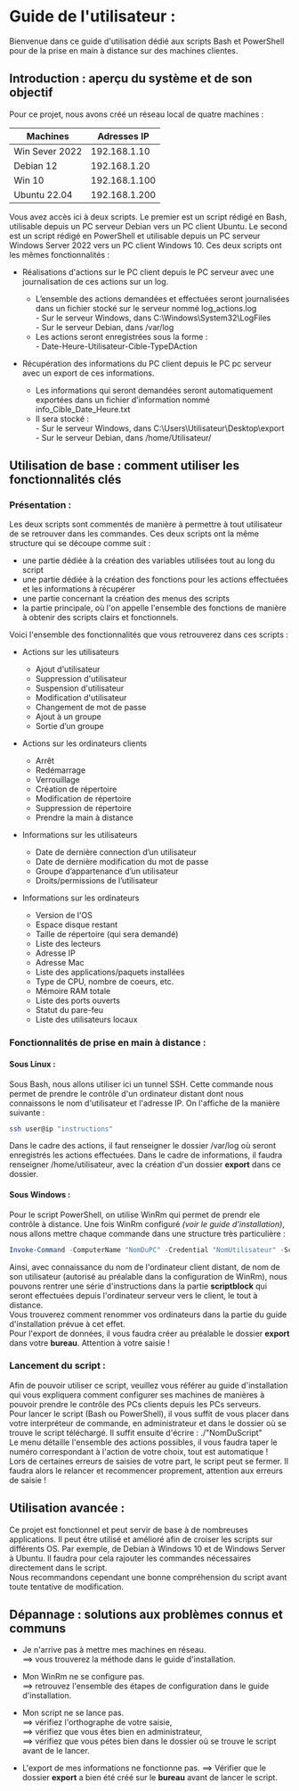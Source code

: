 # Guide de l'utilisateur : 

Bienvenue dans ce guide d'utilisation dédié aux scripts Bash et PowerShell pour de la prise en main à distance sur des machines clientes.


## Introduction : aperçu du système et de son objectif

Pour ce projet, nous avons créé un réseau local de quatre machines :

| **Machines**   | **Adresses IP** |
|----------------|-----------------|
| Win Sever 2022 | 192.168.1.10    |
| Debian 12      | 192.168.1.20    |
| Win 10         | 192.168.1.100   |
| Ubuntu 22.04   | 192.168.1.200   |

Vous avez accès ici à deux scripts. Le premier est un script rédigé en Bash, utilisable depuis un PC serveur Debian vers un PC client Ubuntu. Le second est un script rédigé en PowerShell et utilisable depuis un PC serveur Windows Server 2022 vers un PC client Windows 10.
Ces deux scripts ont les mêmes fonctionnalités : 
- Réalisations d'actions sur le PC client depuis le PC serveur avec une journalisation de ces actions sur un log.
  - L’ensemble des actions demandées et effectuées seront journalisées dans un fichier stocké sur le serveur nommé log_actions.log  
         - Sur le serveur Windows, dans C:\Windows\System32\LogFiles  
         - Sur le serveur Debian, dans /var/log  
  - Les actions seront enregistrées sous la forme :  
         - Date-Heure-Utilisateur-Cible-TypeDAction  
      
- Récupération des informations du PC client depuis le PC pc serveur avec un export de ces informations.  
  - Les informations qui seront demandées seront automatiquement exportées dans un fichier d’information nommé info_Cible_Date_Heure.txt   
  - Il sera stocké :  
        -  Sur le serveur Windows, dans C:\Users\Utilisateur\Desktop\export  
        -  Sur le serveur Debian, dans /home/Utilisateur/  


## Utilisation de base : comment utiliser les fonctionnalités clés

### Présentation : 

Les deux scripts sont commentés de manière à permettre à tout utilisateur de se retrouver dans les commandes.
Ces deux scripts ont la même structure qui se découpe comme suit :
- une partie dédiée à la création des variables utilisées tout au long du script
- une partie dédiée à la création des fonctions pour les actions effectuées et les informations à récupérer
- une partie concernant la création des menus des scripts
- la partie principale, où l'on appelle l'ensemble des fonctions de manière à obtenir des scripts clairs et fonctionnels.

Voici l'ensemble des fonctionnalités que vous retrouverez dans ces scripts :   
  
- Actions sur les utilisateurs
    - Ajout d'utilisateur
    - Suppression d'utilisateur
    - Suspension d'utilisateur
    - Modification d'utilisateur
    - Changement de mot de passe
    - Ajout à un groupe
    - Sortie d’un groupe
 
  
- Actions sur les ordinateurs clients  
    - Arrêt  
    - Redémarrage  
    - Verrouillage  
    - Création de répertoire  
    - Modification de répertoire  
    - Suppression de répertoire  
    - Prendre la main à distance  

    
- Informations sur les utilisateurs  
    - Date de dernière connection d’un utilisateur  
    - Date de dernière modification du mot de passe  
    - Groupe d’appartenance d’un utilisateur  
    - Droits/permissions de l’utilisateur  

    
- Informations sur les ordinateurs  
    - Version de l'OS  
    - Espace disque restant  
    - Taille de répertoire (qui sera demandé)  
    - Liste des lecteurs  
    - Adresse IP  
    - Adresse Mac  
    - Liste des applications/paquets installées  
    - Type de CPU, nombre de coeurs, etc.  
    - Mémoire RAM totale  
    - Liste des ports ouverts  
    - Statut du pare-feu  
    - Liste des utilisateurs locaux  


### Fonctionnalités de prise en main à distance : 

#### Sous Linux : 

Sous Bash, nous allons utiliser ici un tunnel SSH. Cette commande nous permet de prendre le contrôle d'un ordinateur distant dont nous connaissons le nom d'utilisateur et l'adresse IP.
On l'affiche de la manière suivante : 
```Bash
ssh user@ip "instructions"
```

Dans le cadre des actions, il faut renseigner le dossier /var/log où seront enregistrés les actions effectuées. Dans le cadre de informations, il faudra renseigner /home/utilisateur, avec la création d'un dossier **export** dans ce dossier.  



#### Sous Windows : 

Pour le script PowerShell, on utilise WinRm qui permet de prendr ele contrôle à distance. Une fois WinRm configuré *(voir le guide d'installation)*, nous allons mettre chaque commande dans une structure très particulière : 
```PowerShell
Invoke-Command -ComputerName "NomDuPC" -Credential "NomUtilisateur" -ScriptBlock { "instructions"}
```

Ainsi, avec connaissance du nom de l'ordinateur client distant, de nom de son utilisateur (autorisé au préalable dans la configuration de WinRm), nous pouvons rentrer une série d'instructions dans la partie **scriptblock** qui seront effectuées depuis l'ordinateur serveur vers le client, le tout à distance.   
Vous trouverez comment renommer vos ordinateurs dans la partie du guide d'installation prévue à cet effet.  
Pour l'export de données, il vous faudra créer au préalable le dossier **export** dans votre **bureau**. Attention à votre saisie ! 

### Lancement du script : 

Afin de pouvoir utiliser ce script, veuillez vous référer au guide d'installation qui vous expliquera comment configurer ses machines de manières à pouvoir prendre le contrôle des PCs clients depuis les PCs serveurs.  
Pour lancer le script (Bash ou PowerShell), il vous suffit de vous placer dans votre interpréteur de commande, en administrateur et dans le dossier où se trouve le script téléchargé. Il suffit ensuite d'écrire : ./"NomDuScript"  
Le menu détaille l'ensemble des actions possibles, il vous faudra taper le numéro correspondant à l'action de votre choix, tout est automatique !  
Lors de certaines erreurs de saisies de votre part, le script peut se fermer. Il faudra alors le relancer et recommencer proprement, attention aux erreurs de saisie !  


## Utilisation avancée :

Ce projet est fonctionnel et peut servir de base à de nombreuses applications. Il peut être utilisé et amélioré afin de croiser les scripts sur différents OS. Par exemple, de Debian à Windows 10 et de Windows Server à Ubuntu. Il faudra pour cela rajouter les commandes nécessaires directement dans le script.  
Nous recommandons cependant une bonne compréhension du script avant toute tentative de modification.



## Dépannage : solutions aux problèmes connus et communs

- Je n'arrive pas à mettre mes machines en réseau.  
  ==> vous trouverez la méthode dans le guide d'installation.
  
- Mon WinRm ne se configure pas.  
  ==> retrouvez l'ensemble des étapes de configuration dans le guide d'installation.
  
- Mon script ne se lance pas.  
  ==> vérifiez l'orthographe de votre saisie,  
  ==> vérifiez que vous êtes bien en administrateur,  
  ==> vérifiez que vous pétes bien dans le dossier où se trouve le script avant de le lancer.
  
- L'export de mes informations ne fonctionne pas.
  ==> Vérifier que le dossier **export** a bien été créé sur le **bureau** avant de lancer le script.  



